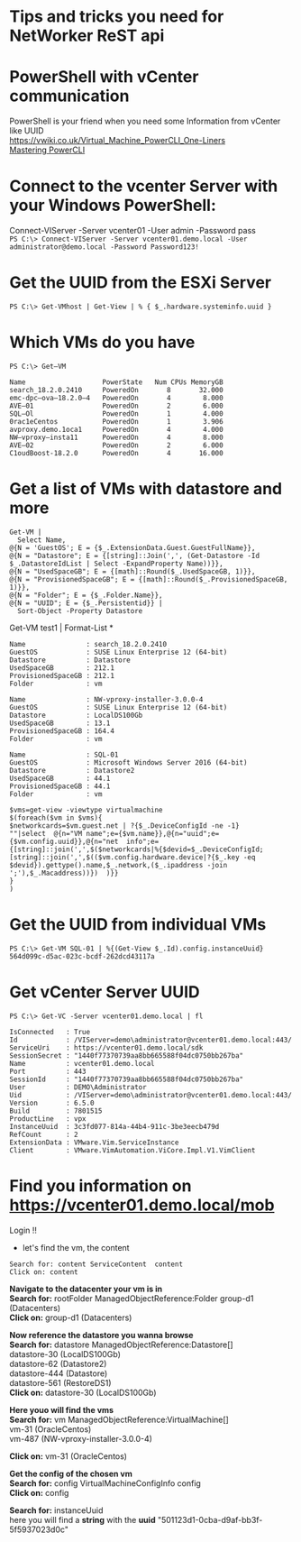 # Tips and tricks you need for NetWorker ReST api

# PowerShell with vCenter communication  
PowerShell is your friend when you need some Information from vCenter like UUID  
https://vwiki.co.uk/Virtual_Machine_PowerCLI_One-Liners  
[Mastering PowerCLI](https://searchvmware.techtarget.com/Mastering-PowerCLI-Using-Get-VM-to-work-with-virtual-machines)

# Connect to the vcenter Server with your Windows PowerShell:  
Connect-VIServer -Server vcenter01 -User admin -Password pass  
```PS C:\> Connect-VIServer -Server vcenter01.demo.local -User administrator@demo.local -Password Password123!  ```  

# Get the UUID from the ESXi Server     
```PS C:\> Get-VMhost | Get-View | % { $_.hardware.systeminfo.uuid }  ```  

# Which VMs do you have    
```
PS C:\> Get—VM

Name                   PowerState   Num CPUs MemoryGB  
search_18.2.0.2410     PoweredOn       8       32.000  
emc-dpc—ova—18.2.0—4   PoweredOn       4        8.000  
AVE—01                 PoweredOn       2        6.000  
SQL—Ol                 PoweredOn       1        4.000  
0rac1eCentos           PoweredOn       1        3.906  
avproxy.demo.1oca1     PoweredOn       4        4.000  
NW—vproxy—insta11      PoweredOn       4        8.000  
AVE—02                 PoweredOn       2        6.000  
C1oudBoost-18.2.0      PoweredOn       4       16.000  
```
# Get a list of VMs with datastore and more  
```
Get-VM |
  Select Name,
@{N = 'GuestOS'; E = {$_.ExtensionData.Guest.GuestFullName}},
@{N = "Datastore"; E = {[string]::Join(',', (Get-Datastore -Id $_.DatastoreIdList | Select -ExpandProperty Name))}},
@{N = "UsedSpaceGB"; E = {[math]::Round($_.UsedSpaceGB, 1)}},
@{N = "ProvisionedSpaceGB"; E = {[math]::Round($_.ProvisionedSpaceGB, 1)}},
@{N = "Folder"; E = {$_.Folder.Name}},
@{N = "UUID"; E = {$_.Persistentid}} |  
  Sort-Object -Property Datastore
```
Get-VM test1 | Format-List *

```
Name               : search_18.2.0.2410  
GuestOS            : SUSE Linux Enterprise 12 (64-bit)  
Datastore          : Datastore  
UsedSpaceGB        : 212.1  
ProvisionedSpaceGB : 212.1
Folder             : vm

Name               : NW-vproxy-installer-3.0.0-4
GuestOS            : SUSE Linux Enterprise 12 (64-bit)
Datastore          : LocalDS100Gb
UsedSpaceGB        : 13.1
ProvisionedSpaceGB : 164.4
Folder             : vm

Name               : SQL-01
GuestOS            : Microsoft Windows Server 2016 (64-bit)
Datastore          : Datastore2
UsedSpaceGB        : 44.1
ProvisionedSpaceGB : 44.1
Folder             : vm
 ```
 ```  
$vms=get-view -viewtype virtualmachine  
$(foreach($vm in $vms){  
$networkcards=$vm.guest.net | ?{$_.DeviceConfigId -ne -1}  
""|select  @{n="VM name";e={$vm.name}},@{n="uuid";e={$vm.config.uuid}},@{n="net  info";e={[string]::join(',',$($networkcards|%{$devid=$_.DeviceConfigId;[string]::join(',',$(($vm.config.hardware.device|?{$_.key -eq $devid}).gettype().name,$_.network,($_.ipaddress -join ';'),$_.Macaddress))})  )}}  
}  
)  
  ```
# Get the UUID from individual VMs  
```  
PS C:\> Get-VM SQL-01 | %{(Get-View $_.Id).config.instanceUuid}  
564d099c-d5ac-023c-bcdf-262dcd43117a
```

# Get vCenter Server UUID  
```
PS C:\> Get-VC -Server vcenter01.demo.local | fl  

IsConnected   : True  
Id            : /VIServer=demo\administrator@vcenter01.demo.local:443/
ServiceUri    : https://vcenter01.demo.local/sdk
SessionSecret : "1440f77370739aa8bb665588f04dc0750bb267ba"
Name          : vcenter01.demo.local
Port          : 443
SessionId     : "1440f77370739aa8bb665588f04dc0750bb267ba"
User          : DEMO\Administrator
Uid           : /VIServer=demo\administrator@vcenter01.demo.local:443/
Version       : 6.5.0
Build         : 7801515
ProductLine   : vpx
InstanceUuid  : 3c3fd077-814a-44b4-911c-3be3eecb479d
RefCount      : 2
ExtensionData : VMware.Vim.ServiceInstance
Client        : VMware.VimAutomation.ViCore.Impl.V1.VimClient

```  

# Find you information on https://vcenter01.demo.local/mob   
Login !!
* let's find the vm, the content  
```
Search for: content	ServiceContent	content  
Click on: content  
```

__Navigate to the datacenter your vm is in__   
__Search for:__ rootFolder	ManagedObjectReference:Folder	group-d1 (Datacenters)  
__Click on:__ group-d1 (Datacenters)  

__Now reference the datastore you wanna browse__  
__Search for:__ datastore	ManagedObjectReference:Datastore[]	  
datastore-30 (LocalDS100Gb)  
datastore-62 (Datastore2)  
datastore-444 (Datastore)  
datastore-561 (RestoreDS1)    
__Click on:__ datastore-30 (LocalDS100Gb)

__Here youo will find the vms__  
__Search for:__ vm	ManagedObjectReference:VirtualMachine[]  	
vm-31 (OracleCentos)  
vm-487 (NW-vproxy-installer-3.0.0-4)  

__Click on:__ vm-31 (OracleCentos)    

__Get the config of the chosen vm__  
__Search for:__ config	VirtualMachineConfigInfo	config  
__Click on:__ config  

__Search for:__ instanceUuid   
here you will find a __string__	with the __uuid__ "501123d1-0cba-d9af-bb3f-5f5937023d0c"  
